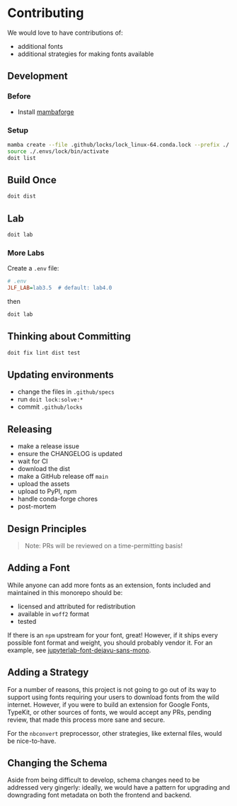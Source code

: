 # Contributing

We would love to have contributions of:

- additional fonts
- additional strategies for making fonts available

## Development

### Before

- Install [mambaforge](https://github.com/conda-forge/miniforge/releases/)

### Setup

```bash
mamba create --file .github/locks/lock_linux-64.conda.lock --prefix ./.envs/lock
source ./.envs/lock/bin/activate
doit list
```

## Build Once

```bash
doit dist
```

## Lab

```bash
doit lab
```

### More Labs

Create a `.env` file:

```ini
# .env
JLF_LAB=lab3.5  # default: lab4.0
```

then

```bash
doit lab
```

## Thinking about Committing

```bash
doit fix lint dist test
```

## Updating environments

- change the files in `.github/specs`
- run `doit lock:solve:*`
- commit `.github/locks`

## Releasing

- make a release issue
- ensure the CHANGELOG is updated
- wait for CI
- download the dist
- make a GitHub release off `main`
- upload the assets
- upload to PyPI, npm
- handle conda-forge chores
- post-mortem

## Design Principles

> Note: PRs will be reviewed on a time-permitting basis!

## Adding a Font

While anyone can add more fonts as an extension, fonts included and maintained in this
monorepo should be:

- licensed and attributed for redistribution
- available in `woff2` format
- tested

If there is an `npm` upstream for your font, great! However, if it ships every possible
font format and weight, you should probably vendor it. For an example, see
[jupyterlab-font-dejavu-sans-mono](./packages/jupyterlab-font-dejavu-sans-mono).

## Adding a Strategy

For a number of reasons, this project is not going to go out of its way to support using
fonts requiring your users to download fonts from the wild internet. However, if you
were to build an extension for Google Fonts, TypeKit, or other sources of fonts, we
would accept any PRs, pending review, that made this process more sane and secure.

For the `nbconvert` preprocessor, other strategies, like external files, would be
nice-to-have.

## Changing the Schema

Aside from being difficult to develop, schema changes need to be addressed very
gingerly: ideally, we would have a pattern for upgrading and downgrading font metadata
on both the frontend and backend.
